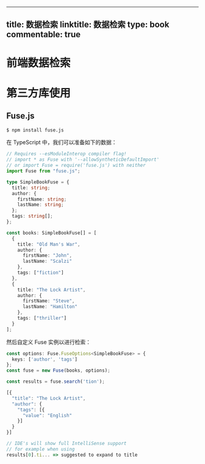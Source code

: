 
---
title: 数据检索
linktitle: 数据检索
type: book
commentable: true
---

# 前端数据检索

# 第三方库使用

## Fuse.js

```sh
$ npm install fuse.js
```

在 TypeScript 中，我们可以准备如下的数据：

```ts
// Requires --esModuleInterop compiler flag!
// import * as Fuse with '--allowSyntheticDefaultImport'
// or import Fuse = require('fuse.js') with neither
import Fuse from "fuse.js";

type SimpleBookFuse = {
  title: string;
  author: {
    firstName: string;
    lastName: string;
  };
  tags: string[];
};

const books: SimpleBookFuse[] = [
  {
    title: "Old Man's War",
    author: {
      firstName: "John",
      lastName: "Scalzi"
    },
    tags: ["fiction"]
  },
  {
    title: "The Lock Artist",
    author: {
      firstName: "Steve",
      lastName: "Hamilton"
    },
    tags: ["thriller"]
  }
];
```

然后自定义 Fuse 实例以进行检索：

```ts
const options: Fuse.FuseOptions<SimpleBookFuse> = {
  keys: ['author', 'tags']
};
const fuse = new Fuse(books, options);

const results = fuse.search('tion');

[{
  "title": "The Lock Artist",
  "author": {
    "tags": [{
      "value": "English"
    }]
  }
}]

// IDE's will show full IntelliSense support
// for example when using
results[0].ti... => suggested to expand to title
```

    